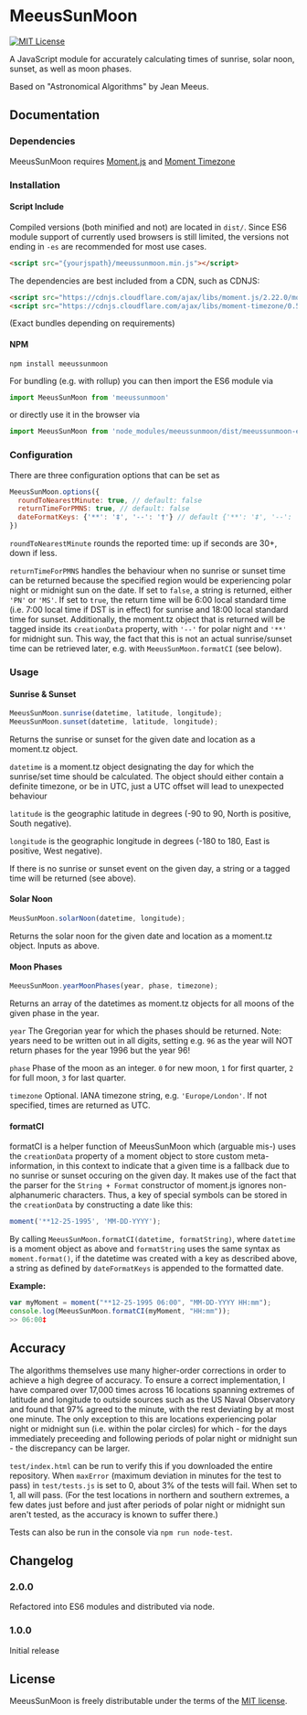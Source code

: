 MeeusSunMoon
============

[![MIT License][license-image]][license-url]

A JavaScript module for accurately calculating times of sunrise, solar noon,
sunset, as well as moon phases.

Based on "Astronomical Algorithms" by Jean Meeus.



## Documentation

### Dependencies

MeeusSunMoon requires [Moment.js](http://momentjs.com/) and
[Moment Timezone](http://momentjs.com/timezone/)

### Installation

#### Script Include

Compiled versions (both minified and not) are located in `dist/`. Since ES6
module support of currently used browsers is still limited, the versions not
ending in `-es` are recommended for most use cases.

```html
<script src="{yourjspath}/meeussunmoon.min.js"></script>
```

The dependencies are best included from a CDN, such as CDNJS:

```html
<script src="https://cdnjs.cloudflare.com/ajax/libs/moment.js/2.22.0/moment-with-locales.min.js"></script>
<script src="https://cdnjs.cloudflare.com/ajax/libs/moment-timezone/0.5.14/moment-timezone-with-data.min.js"></script>
```
(Exact bundles depending on requirements)

#### NPM

`npm install meeussunmoon`

For bundling (e.g. with rollup) you can then import the ES6 module via

```js
import MeeusSunMoon from 'meeussunmoon'
```

or directly use it in the browser via

```js
import MeeusSunMoon from 'node_modules/meeussunmoon/dist/meeussunmoon-es.js'
```

### Configuration

There are three configuration options that can be set as

```js
MeeusSunMoon.options({
  roundToNearestMinute: true, // default: false
  returnTimeForPMNS: true, // default: false
  dateFormatKeys: {'**': '‡', '--': '†'} // default {'**': '‡', '--': '†'};
})
```

`roundToNearestMinute` rounds the reported time: up if seconds are 30+, down if
less.

`returnTimeForPMNS` handles the behaviour when no sunrise or sunset time can be
returned because the specified region would be experiencing polar night or
midnight sun on the date. If set to `false`, a string is returned, either `'PN'`
or `'MS'`. If set to `true`, the return time will be 6:00 local standard time
(i.e. 7:00 local time if DST is in effect) for sunrise and 18:00 local standard
time for sunset. Additionally, the moment.tz object that is returned will be
tagged inside its `creationData` property, with `'--'` for polar night and
`'**'` for midnight sun. This way, the fact that this is not an actual
sunrise/sunset time can be retrieved later, e.g. with `MeeusSunMoon.formatCI`
(see below).

### Usage

#### Sunrise & Sunset

```js
MeeusSunMoon.sunrise(datetime, latitude, longitude);
MeeusSunMoon.sunset(datetime, latitude, longitude);
```

Returns the sunrise or sunset for the given date and location as a moment.tz
object.

`datetime` is a moment.tz object designating the day for which the sunrise/set
time should be calculated. The object should either contain a definite timezone,
or be in UTC, just a UTC offset will lead to unexpected behaviour

`latitude` is the geographic latitude in degrees (-90 to 90, North is positive,
South negative).

`longitude` is the geographic longitude in degrees (-180 to 180, East is
positive, West negative).

If there is no sunrise or sunset event on the given day, a string or a tagged
time will be returned (see above).

#### Solar Noon

```js
MeusSunMoon.solarNoon(datetime, longitude);
```

Returns the solar noon for the given date and location as a moment.tz object.
Inputs as above.

#### Moon Phases

```js
MeeusSunMoon.yearMoonPhases(year, phase, timezone);
```

Returns an array of the datetimes as moment.tz objects for all moons of the
given phase in the year.

`year` The Gregorian year for which the phases should be returned. Note: years
need to be written out in all digits, setting e.g. `96` as the year will NOT
return phases for the year 1996 but the year 96!

`phase` Phase of the moon as an integer. `0` for new moon, `1` for first
quarter, `2` for full moon, `3` for last quarter.

`timezone` Optional. IANA timezone string, e.g. `'Europe/London'`. If not
specified, times are returned as UTC.

#### formatCI

formatCI is a helper function of MeeusSunMoon which (arguable mis-) uses the
`creationData` property of a moment object to store custom meta-information,
in this context to indicate that a given time is a fallback due to no sunrise or
sunset occuring on the given day. It makes use of the fact that the parser for
the `String + Format` constructor of moment.js ignores non-alphanumeric
characters. Thus, a key of special symbols can be stored in the `creationData`
by constructing a date like this:

```js
moment('**12-25-1995', 'MM-DD-YYYY');
```

By calling `MeeusSunMoon.formatCI(datetime, formatString)`, where `datetime`
is a moment object as above and `formatString` uses the same syntax as
`moment.format()`, if the datetime was created with a key as described above,
a string as defined by `dateFormatKeys` is appended to the formatted date.

**Example:**
```js
var myMoment = moment("**12-25-1995 06:00", "MM-DD-YYYY HH:mm");
console.log(MeeusSunMoon.formatCI(myMoment, "HH:mm"));
>> 06:00‡
```

## Accuracy

The algorithms themselves use many higher-order corrections in order to achieve
a high degree of accuracy. To ensure a correct implementation, I have compared
over 17,000 times across 16 locations spanning extremes of latitude and
longitude to outside sources such as the US Naval Observatory and found that 97%
agreed to the minute, with the rest deviating by at most one minute. The only
exception to this are locations experiencing polar night or midnight sun (i.e.
within the polar circles) for which - for the days immediately preceeding and
following periods of polar night or midnight sun - the discrepancy can be
larger.

`test/index.html` can be run to verify this if you downloaded the entire
repository. When `maxError` (maximum deviation in minutes for the test to pass)
in `test/tests.js` is set to 0, about 3% of the tests will fail. When set to 1,
all will pass. (For the test locations in northern and southern extremes, a few
dates just before and just after periods of polar night or midnight sun aren't
tested, as the accuracy is known to suffer there.)

Tests can also be run in the console via `npm run node-test`.

## Changelog

### 2.0.0

Refactored into ES6 modules and distributed via node.

### 1.0.0

Initial release

## License

MeeusSunMoon is freely distributable under the terms of the [MIT license](LICENSE).

[license-image]: http://img.shields.io/badge/license-MIT-blue.svg
[license-url]: LICENSE

